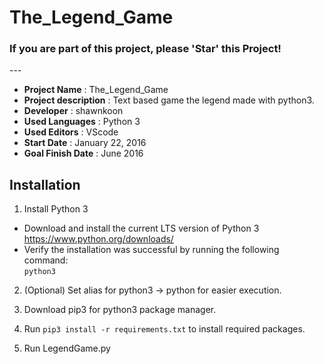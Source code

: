 # 
<h1>The_Legend_Game</h1>

<h3>If you are part of this project, please 'Star' this Project!</h3>
---
<ul>
  <li><strong>Project Name</strong> : The_Legend_Game</li>
  <li><strong>Project description</strong> : Text based game the legend made with python3.</li>
  <li><strong>Developer</strong> : shawnkoon</li>
  
  <li><strong>Used Languages</strong> : Python 3</li>
  
  <li><strong>Used Editors</strong> : VScode</li>
  
  <li><strong>Start Date</strong> : January 22, 2016</li>
  
  <li><strong>Goal Finish Date</strong> : June 2016</li>
</ul>

## Installation

1. Install Python 3
  - Download and install the current LTS version of Python 3  
  https://www.python.org/downloads/
  - Verify the installation was successful by running the following command:  
  `python3`

2. (Optional) Set alias for python3 -> python for easier execution. 

3. Download pip3 for python3 package manager.

4. Run `pip3 install -r requirements.txt` to install required packages.

5. Run LegendGame.py
